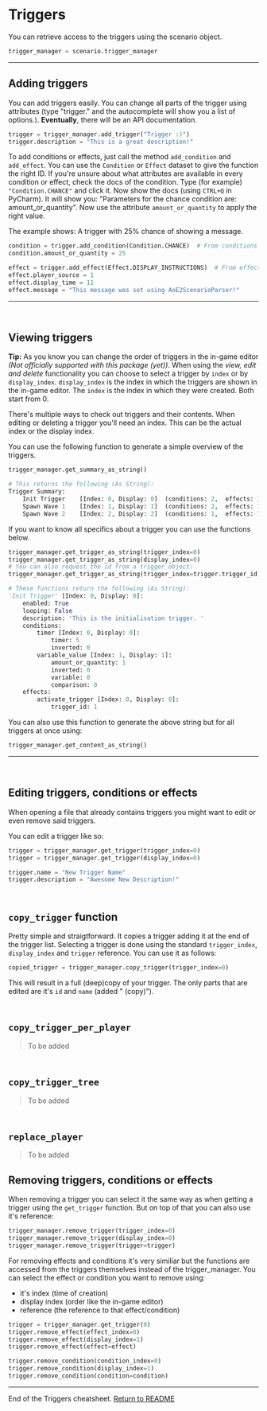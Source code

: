 # Triggers

You can retrieve access to the triggers using the scenario object. 

```py
trigger_manager = scenario.trigger_manager
```

---

## Adding triggers
You can add triggers easily. You can change all parts of the trigger using attributes (type "trigger." and the autocomplete will show you a list of options.).  **Eventually**, there will be an API documentation. 

```py
trigger = trigger_manager.add_trigger("Trigger :)")
trigger.description = "This is a great description!"
```

To add conditions or effects, just call the method `add_condition` and `add_effect`. You can use the `Condition` or `Effect` dataset to give the function the right ID. If you're unsure about what attributes are available in every condition or effect, check the docs of the condition. Type (for example) `"Condition.CHANCE"` and click it. Now show the docs (using `CTRL+Q` in PyCharm). It will show you: "Parameters for the chance condition are: amount_or_quantity". Now use the attribute `amount_or_quantity` to apply the right value.

The example shows: A trigger with 25% chance of showing a message. 

```py
condition = trigger.add_condition(Condition.CHANCE)  # From conditions dataset
condition.amount_or_quantity = 25

effect = trigger.add_effect(Effect.DISPLAY_INSTRUCTIONS)  # From effects dataset
effect.player_source = 1
effect.display_time = 11
effect.message = "This message was set using AoE2ScenarioParser!"
```

---
&nbsp;  

## Viewing triggers

**Tip:** As you know you can change the order of triggers in the in-game editor *(Not officially supported with this package (yet))*. When using the *view, edit and delete* functionality you can choose to select a trigger by `index` or by `display_index`. `display_index` is the index in which the triggers are shown in the in-game editor. The `index` is the index in which they were created. Both start from 0.

There's multiple ways to check out triggers and their contents. When editing or deleting a trigger you'll need an index. This can be the actual index or the display index.

You can use the following function to generate a simple overview of the triggers.

```py
trigger_manager.get_summary_as_string()

# This returns the following (As String):
Trigger Summary:
	Init Trigger    [Index: 0, Display: 0]	(conditions: 2,  effects: 1)
	Spawn Wave 1    [Index: 1, Display: 1]	(conditions: 2,  effects: 7)
	Spawn Wave 2    [Index: 2, Display: 2]	(conditions: 1,  effects: 7)
```

If you want to know all specifics about a trigger you can use the functions below. 

```py
trigger_manager.get_trigger_as_string(trigger_index=0)
trigger_manager.get_trigger_as_string(display_index=0)
# You can also request the id from a trigger object:
trigger_manager.get_trigger_as_string(trigger_index=trigger.trigger_id)

# These functions return the following (As String):
'Init Trigger' [Index: 0, Display: 0]:
    enabled: True
    looping: False
    description: 'This is the initialisation trigger. '
    conditions:
        timer [Index: 0, Display: 0]:
            timer: 5
            inverted: 0
        variable_value [Index: 1, Display: 1]:
            amount_or_quantity: 1
            inverted: 0
            variable: 0
            comparison: 0
    effects:
        activate_trigger [Index: 0, Display: 0]:
            trigger_id: 1
```
You can also use this function to generate the above string but for all triggers at once using:
```py
trigger_manager.get_content_as_string()
```

---
&nbsp;  

## Editing triggers, conditions or effects
When opening a file that already contains triggers you might want to edit or even remove said triggers.

You can edit a trigger like so:
```py
trigger = trigger_manager.get_trigger(trigger_index=0)
trigger = trigger_manager.get_trigger(display_index=0)

trigger.name = "New Trigger Name"
trigger.description = "Awesome New Description!"
```

&nbsp;  
`copy_trigger` function
---

Pretty simple and straigtforward. It copies a trigger adding it at the end of the trigger list. Selecting a trigger is done using the standard `trigger_index`, `display_index` and `trigger` reference. You can use it as follows:

```py
copied_trigger = trigger_manager.copy_trigger(trigger_index=0)
```
This will result in a full (deep)copy of your trigger. The only parts that are edited are it's `id` and `name` (added " (copy)").

&nbsp;  
`copy_trigger_per_player`
---
> To be added

&nbsp;  
`copy_trigger_tree`
---
> To be added

&nbsp;  
`replace_player`
---
> To be added

## Removing triggers, conditions or effects

When removing a trigger you can select it the same way as when getting a trigger using the `get_trigger` function. But on top of that you can also use it's reference:
```py
trigger_manager.remove_trigger(trigger_index=0)
trigger_manager.remove_trigger(display_index=0)
trigger_manager.remove_trigger(trigger=trigger)
```
For removing effects and conditions it's very similiar but the functions are accessed from the triggers themselves instead of the trigger_manager. You can select the effect or condition you want to remove using:
- it's index (time of creation)
- display index (order like the in-game editor)
- reference (the reference to that effect/condition)
```py
trigger = trigger_manager.get_trigger(0)
trigger.remove_effect(effect_index=0)
trigger.remove_effect(display_index=1)
trigger.remove_effect(effect=effect)

trigger.remove_condition(condition_index=0)
trigger.remove_condition(display_index=1)
trigger.remove_condition(condition=condition)
```
---

End of the Triggers cheatsheet. [Return to README](./../README.md)
